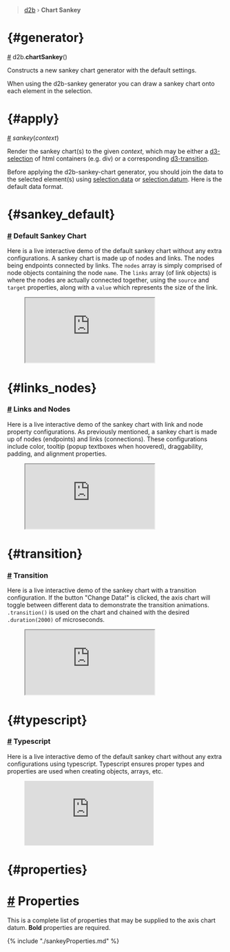 > [d2b](../README.md) › **Chart Sankey**

<!-- ![Local Image](../gifs/chart-sankey.gif) -->

# {#generator}
[#](#generator) d2b.**chartSankey**()

Constructs a new sankey chart generator with the default settings.

When using the d2b-sankey generator you can draw a sankey chart onto each element in the selection.

# {#apply}
[#](#apply) *sankey*(*context*)

Render the sankey chart(s) to the given *context*, which may be either a [d3-selection](https://github.com/d3/d3-selection) of html containers (e.g. div) or a corresponding [d3-transition](https://github.com/d3/d3-transition).

Before applying the d2b-sankey-chart generator, you should join the data to the selected element(s) using [selection.data](https://github.com/d3/d3-selection#selection_data) or [selection.datum](https://github.com/d3/d3-selection#selection_datum). Here is the default data format.


# {#sankey_default}
### [#](#sankey_default) Default Sankey Chart
Here is a live interactive demo of the default sankey chart without any extra configurations. A sankey chart is made up of nodes and links. The nodes being endpoints connected by links. The `nodes` array is simply comprised of node objects containing the node `name`. The `links` array (of link objects) is where the nodes are actually connected together, using the `source` and `target` properties, along with a `value` which represents the size of the link. 
<figure class="sankey_default">
    <iframe 
        src="https://codesandbox.io/embed/github/d2bjs/demos/tree/master/charts/sankey/default?runonclick=0&codemirror=1&module=/index.js&view=preview&hidenavigation=1" 
    ></iframe>
</figure>

# {#links_nodes}
### [#](#links_nodes) Links and Nodes
Here is a live interactive demo of the sankey chart with link and node property configurations. As previously mentioned, a sankey chart is made up of nodes (endpoints) and links (connections). These configurations include color, tooltip (popup textboxes when hoovered), draggability, padding, and alignment properties.
<figure class="sankey_links_nodes">
    <iframe
        src="https://codesandbox.io/embed/github/d2bjs/demos/tree/master/charts/sankey/links_nodes?runonclick=1&codemirror=1&module=/index.js&view=preview&hidenavigation=0" 
    ></iframe>
</figure>

# {#transition}
### [#](#transition) Transition
Here is a live interactive demo of the sankey chart with a transition configuration. If the button "Change Data!" is clicked, the axis chart will toggle between different data to demonstrate the transition animations. `.transition()` is used on the chart and chained with the desired `.duration(2000)` of microseconds. 
<figure class="pie_tooltip">
    <iframe 
        src="https://codesandbox.io/embed/github/d2bjs/demos/tree/master/charts/sankey/transition?runonclick=1&codemirror=1&module=/index.js&view=preview" 
    ></iframe>
</figure>

# {#typescript}
### [#](#typescript) Typescript
Here is a live interactive demo of the default sankey chart without any extra configurations using typescript. Typescript ensures proper types and properties are used when creating objects, arrays, etc.
<figure class="sankey_typescript">
    <iframe 
        src="https://codesandbox.io/embed/github/d2bjs/demos/tree/master/charts/sankey/typescript?runonclick=1&codemirror=1&module=/index.ts&view=preview" frameborder="0" 
    ></iframe>
</figure>


# {#properties}
# [#](#properties) Properties

This is a complete list of properties that may be supplied to the axis chart datum. **Bold** properties are required.

{% include "./sankeyProperties.md" %}
